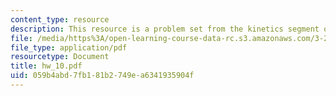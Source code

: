 ```yaml
---
content_type: resource
description: This resource is a problem set from the kinetics segment of the course.
file: /media/https%3A/open-learning-course-data-rc.s3.amazonaws.com/3-205-thermodynamics-and-kinetics-of-materials-fall-2006/059b4abd7fb181b2749ea6341935904f_hw_10.pdf
file_type: application/pdf
resourcetype: Document
title: hw_10.pdf
uid: 059b4abd-7fb1-81b2-749e-a6341935904f
---
```

